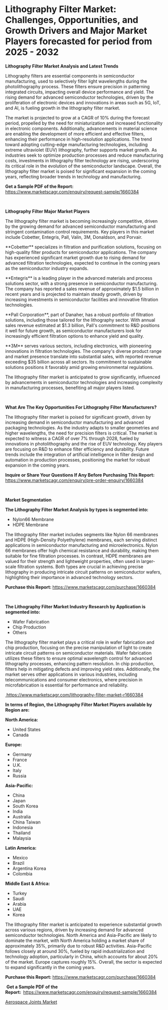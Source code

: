 <p><h1>Lithography Filter Market: Challenges, Opportunities, and Growth Drivers and Major Market Players forecasted for period from 2025 - 2032</h1></p><p><strong>Lithography Filter Market Analysis and Latest Trends</strong></p>
<p><p>Lithography filters are essential components in semiconductor manufacturing, used to selectively filter light wavelengths during the photolithography process. These filters ensure precision in patterning integrated circuits, impacting overall device performance and yield. The rising demand for advanced semiconductor technologies, driven by the proliferation of electronic devices and innovations in areas such as 5G, IoT, and AI, is fueling growth in the lithography filter market.</p><p>The market is projected to grow at a CAGR of 10% during the forecast period, propelled by the need for miniaturization and increased functionality in electronic components. Additionally, advancements in material science are enabling the development of more efficient and effective filters, enhancing their performance in high-resolution applications. The trend toward adopting cutting-edge manufacturing technologies, including extreme ultraviolet (EUV) lithography, further supports market growth. As industries seek to optimize production processes and reduce manufacturing costs, investments in lithography filter technology are rising, underscoring its critical role in the evolution of the semiconductor landscape. Overall, the lithography filter market is poised for significant expansion in the coming years, reflecting broader trends in technology and manufacturing.</p></p>
<p><strong>Get a Sample PDF of the Report:&nbsp;</strong> <a href="https://www.marketscagr.com/enquiry/request-sample/1660384?utm_campaign=1868&utm_medium=2&utm_source=Github&utm_content=ia&utm_term=17012025&utm_id=lithography-filter">https://www.marketscagr.com/enquiry/request-sample/1660384</a></p>
<p>&nbsp;</p>
<p><strong>Lithography Filter Major Market Players</strong></p>
<p><p>The lithography filter market is becoming increasingly competitive, driven by the growing demand for advanced semiconductor manufacturing and stringent contamination control requirements. Key players in this market include Cobetter, Entegris, Pall, Valin, 3M, Donaldson, and Porvair.</p><p>**Cobetter** specializes in filtration and purification solutions, focusing on high-quality filter products for semiconductor applications. The company has experienced significant market growth due to rising demand for advanced filtration technologies, expected to continue in the coming years as the semiconductor industry expands.</p><p>**Entegris** is a leading player in the advanced materials and process solutions sector, with a strong presence in semiconductor manufacturing. The company has reported a sales revenue of approximately $1.5 billion in recent years and is projected to maintain steady growth, driven by increasing investments in semiconductor facilities and innovative filtration technologies.</p><p>**Pall Corporation**, part of Danaher, has a robust portfolio of filtration solutions, including those tailored for the lithography sector. With annual sales revenue estimated at $1.3 billion, Pall's commitment to R&D positions it well for future growth, as semiconductor manufacturers look for increasingly efficient filtration options to enhance yield and quality.</p><p>**3M** serves various sectors, including electronics, with pioneering innovations in filtration technologies. The company's diverse product range and market presence translate into substantial sales, with reported revenue exceeding $35 billion across all sectors. Its commitment to sustainable solutions positions it favorably amid growing environmental regulations.</p><p>The lithography filter market is anticipated to grow significantly, influenced by advancements in semiconductor technologies and increasing complexity in manufacturing processes, benefiting all major players listed.</p></p>
<p>&nbsp;</p>
<p><strong>What Are The Key Opportunities For Lithography Filter Manufacturers?</strong></p>
<p><p>The lithography filter market is poised for significant growth, driven by increasing demand in semiconductor manufacturing and advanced packaging technologies. As the industry adapts to smaller geometries and higher wavelengths, the need for precision filters is critical. The market is expected to witness a CAGR of over 7% through 2028, fueled by innovations in photolithography and the rise of EUV technology. Key players are focusing on R&D to enhance filter efficiency and durability. Future trends include the integration of artificial intelligence in filter design and automation in production processes, positioning the market for robust expansion in the coming years.</p></p>
<p><strong>Inquire or Share Your Questions If Any Before Purchasing This Report:</strong> <a href="https://www.marketscagr.com/enquiry/pre-order-enquiry/1660384?utm_campaign=1868&utm_medium=2&utm_source=Github&utm_content=ia&utm_term=17012025&utm_id=lithography-filter">https://www.marketscagr.com/enquiry/pre-order-enquiry/1660384</a></p>
<p>&nbsp;</p>
<p><strong>Market Segmentation</strong></p>
<p><strong>The Lithography Filter Market Analysis by types is segmented into:</strong></p>
<p><ul><li>Nylon66 Membrane</li><li>HDPE Membrane</li></ul></p>
<p><p>The lithography filter market includes segments like Nylon 66 membranes and HDPE (High-Density Polyethylene) membranes, each serving distinct applications in semiconductor manufacturing and microelectronics. Nylon 66 membranes offer high chemical resistance and durability, making them suitable for fine filtration processes. In contrast, HDPE membranes are valued for their strength and lightweight properties, often used in larger-scale filtration systems. Both types are crucial in achieving precise lithography in producing intricate circuit patterns on semiconductor wafers, highlighting their importance in advanced technology sectors.</p></p>
<p><strong>Purchase this Report:&nbsp;</strong><a href="https://www.marketscagr.com/purchase/1660384?utm_campaign=1868&utm_medium=2&utm_source=Github&utm_content=ia&utm_term=17012025&utm_id=lithography-filter">https://www.marketscagr.com/purchase/1660384</a></p>
<p>&nbsp;</p>
<p><strong>The Lithography Filter Market Industry Research by Application is segmented into:</strong></p>
<p><ul><li>Wafer Fabrication</li><li>Chip Production</li><li>Others</li></ul></p>
<p><p>The lithography filter market plays a critical role in wafer fabrication and chip production, focusing on the precise manipulation of light to create intricate circuit patterns on semiconductor materials. Wafer fabrication utilizes these filters to ensure optimal wavelength control for advanced lithography processes, enhancing pattern resolution. In chip production, filters help in mitigating defects and improving yield rates. Additionally, the market serves other applications in various industries, including telecommunications and consumer electronics, where precision in microfabrication is essential for performance and reliability.</p></p>
<p><a href="https://www.marketscagr.com/lithography-filter-market-r1660384?utm_campaign=1868&utm_medium=2&utm_source=Github&utm_content=ia&utm_term=17012025&utm_id=lithography-filter">&nbsp;https://www.marketscagr.com/lithography-filter-market-r1660384</a></p>
<p><strong>In terms of Region, the Lithography Filter Market Players available by Region are:</strong></p>
<p>
    <p> <strong> North America: </strong>
        <ul>
            <li>United States</li>
            <li>Canada</li>
        </ul>
        </p> 
    <p> <strong> Europe: </strong>
        <ul>
            <li>Germany</li>
            <li>France</li>
            <li>U.K.</li>
            <li>Italy</li>
            <li>Russia</li>
        </ul>
        </p> 
    <p> <strong> Asia-Pacific: </strong>
        <ul>
            <li>China</li>
            <li>Japan</li>
            <li>South Korea</li>
            <li>India</li>
            <li>Australia</li>
            <li>China Taiwan</li>
            <li>Indonesia</li>
            <li>Thailand</li>
            <li>Malaysia</li>
        </ul>
        </p> 
    <p> <strong> Latin America: </strong>
        <ul>
            <li>Mexico</li>
            <li>Brazil</li>
            <li>Argentina Korea</li>
            <li>Colombia</li>
        </ul>
        </p> 
    <p> <strong> Middle East & Africa: </strong>
        <ul>
            <li>Turkey</li>
            <li>Saudi</li>
            <li>Arabia</li>
            <li>UAE</li>
            <li>Korea</li>
        </ul>
    </p>
    </p>
<p><p>The lithography filter market is anticipated to experience substantial growth across various regions, driven by increasing demand for advanced semiconductor technologies. North America and Asia-Pacific are likely to dominate the market, with North America holding a market share of approximately 35%, primarily due to robust R&D activities. Asia-Pacific follows closely at around 30%, fueled by rapid industrialization and technology adoption, particularly in China, which accounts for about 20% of the market. Europe captures roughly 15%. Overall, the sector is expected to expand significantly in the coming years.</p></p>
<p><strong>Purchase this Report: </strong><a href="https://www.marketscagr.com/purchase/1660384?utm_campaign=1868&utm_medium=2&utm_source=Github&utm_content=ia&utm_term=17012025&utm_id=lithography-filter">https://www.marketscagr.com/purchase/1660384</a></p>
<p>&nbsp;<strong>Get a Sample PDF of the Report:&nbsp;&nbsp;</strong><a href="https://www.marketscagr.com/enquiry/request-sample/1660384?utm_campaign=1868&utm_medium=2&utm_source=Github&utm_content=ia&utm_term=17012025&utm_id=lithography-filter">https://www.marketscagr.com/enquiry/request-sample/1660384</a></p>
<p><strong></strong></p>
<p><p><a href="https://github.com/RickHolmes3/Market-Research-Report-List-7/blob/main/aerospace-joints-market.md?utm_campaign=1868&utm_medium=2&utm_source=Github&utm_content=ia&utm_term=17012025&utm_id=lithography-filter">Aerospace Joints Market</a></p></p>
